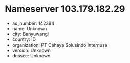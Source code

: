 # Nameserver 103.179.182.29

* as_number: 142394
* name: Unknown
* city: Banyuwangi
* country: ID
* organization: PT Cahaya Solusindo Internusa
* version: Unknown
* dnssec: Unknown

